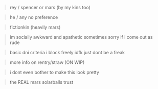 > rey / spencer or mars (by my kins too)

> he / any no preference

> fictionkin (heavily mars)

> im socially awkward and apathetic sometimes sorry if i come out as rude

> basic dni criteria i block freely idfk just dont be a freak

> more info on rentry/straw (ON WIP)

> i dont even bother to make this look pretty

> the REAL mars solarballs trust
